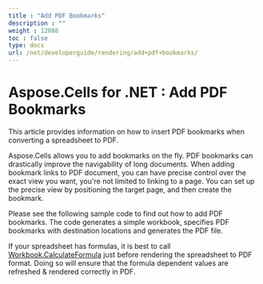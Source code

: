 ```yaml
---
title : "Add PDF Bookmarks" 
description : "" 
weight : 12088 
toc : false
type: docs
url: /net/developerguide/rendering/add+pdf+bookmarks/
---
```


# Aspose.Cells for .NET : Add PDF Bookmarks


This article provides information on how to insert PDF bookmarks when converting a spreadsheet to PDF.

Aspose.Cells allows you to add bookmarks on the fly. PDF bookmarks can drastically improve the navigability of long documents. When adding bookmark links to PDF document, you can have precise control over the exact view you want, you're not limited to linking to a page. You can set up the precise view by positioning the target page, and then create the bookmark.

Please see the following sample code to find out how to add PDF bookmarks. The code generates a simple workbook, specifies PDF bookmarks with destination locations and generates the PDF file.

If your spreadsheet has formulas, it is best to call [Workbook.CalculateFormula](https://apireference.aspose.com/net/cells/aspose.cells/workbook/methods/calculateformula/index) just before rendering the spreadsheet to PDF format. Doing so will ensure that the formula dependent values are refreshed & rendered correctly in PDF.

